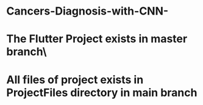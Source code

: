 # Cancers-Diagnosis-with-CNN-

# The Flutter Project exists in master branch\
# All files of project exists in ProjectFiles directory in main branch
